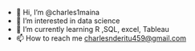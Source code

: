 - 👋 Hi, I’m @charles1maina
- 👀 I’m interested in data science 
- 🌱 I’m currently learning R ,SQL, excel, Tableau
- 📫 How to reach me  charlesnderitu459@gmail.com

<!---
charles1maina/charles1maina is a ✨ special ✨ repository because its `README.md` (this file) appears on your GitHub profile.
You can click the Preview link to take a look at your changes.
--->
